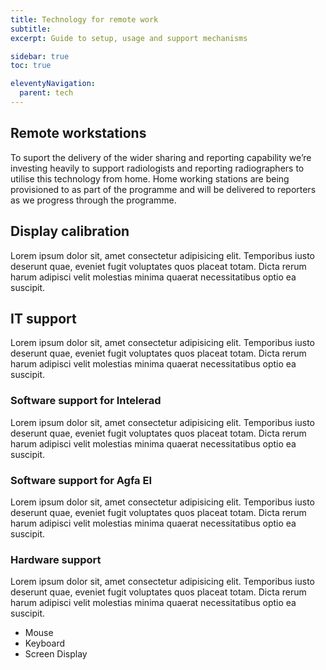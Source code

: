 ```yaml
---
title: Technology for remote work
subtitle:
excerpt: Guide to setup, usage and support mechanisms

sidebar: true
toc: true

eleventyNavigation:
  parent: tech
---
```


## Remote workstations

To suport the delivery of the wider sharing and reporting capability we’re investing heavily to support radiologists and reporting radiographers to utilise this technology from home.  Home working stations are being provisioned to as part of the programme and will be delivered to reporters as we progress through the programme.

## Display calibration

Lorem ipsum dolor sit, amet consectetur adipisicing elit. Temporibus iusto deserunt quae, eveniet fugit voluptates quos placeat totam. Dicta rerum harum adipisci velit molestias minima quaerat necessitatibus optio ea suscipit.

## IT support
Lorem ipsum dolor sit, amet consectetur adipisicing elit. Temporibus iusto deserunt quae, eveniet fugit voluptates quos placeat totam. Dicta rerum harum adipisci velit molestias minima quaerat necessitatibus optio ea suscipit.

### Software support for Intelerad
Lorem ipsum dolor sit, amet consectetur adipisicing elit. Temporibus iusto deserunt quae, eveniet fugit voluptates quos placeat totam. Dicta rerum harum adipisci velit molestias minima quaerat necessitatibus optio ea suscipit.

### Software support for Agfa EI
Lorem ipsum dolor sit, amet consectetur adipisicing elit. Temporibus iusto deserunt quae, eveniet fugit voluptates quos placeat totam. Dicta rerum harum adipisci velit molestias minima quaerat necessitatibus optio ea suscipit.

### Hardware support
Lorem ipsum dolor sit, amet consectetur adipisicing elit. Temporibus iusto deserunt quae, eveniet fugit voluptates quos placeat totam. Dicta rerum harum adipisci velit molestias minima quaerat necessitatibus optio ea suscipit.

* Mouse
* Keyboard
* Screen Display
